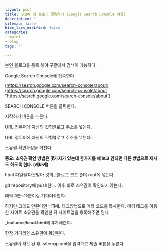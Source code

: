 ```yaml
---
layout: post
title: 구글에 내 블로그 등록하기 (Google Search Console 이용)
description: ''
sitemap: false
hide_last_modified: false
categories:
- maint
- blog
tags: ''

---
```

본인 블로그를 등록 해야 구글에서 검색이 가능하다.

Google Search Console에 접속한다

[https://search.google.com/search-console/about](https://search.google.com/search-console/about "https://search.google.com/search-console/about")

SEARCH CONSOLE 버튼을 클릭한다.

시작하기 버튼을 누른다.

URL 접두어에 자신의 깃헙블로그 주소를 넣는다.

URL 접두어에 자신의 깃헙블로그 주소를 넣는다.

소유권 확인과정을 거친다.

**중요: 소유권 확인 방법은 몇가지가 있는데 한가지를 해 보고 안되면 다른 방법으로 재시도 하도록 한다. (케바케)**

html 파일을 다운받아 깃허브블로그 코드 폴더 root에 넣는다.

git repository에 push한다. 이후 바로 소유권이 확인되지 않는다.

대략 5분\~10분이상 기다려야한다.

하지만 그래도 안된다면 HTML 태그방법으로 메타 코드를 복사한다. 메타 태그를 이용한 사이트 소유권을 확인한 뒤 사이트맵을 등록해주면 된다.

_includes/head.html에 추가해준다.

한참 기다리면 소유권이 확인된다.

소유권이 확인 된 후, sitemap.xml을 입력하고 제출 버튼을 누른다.